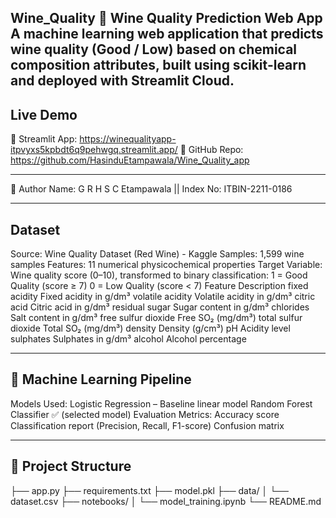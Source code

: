 Wine_Quality
🍷 Wine Quality Prediction Web App
A machine learning web application that predicts wine quality (Good / Low) based on chemical composition attributes, built using scikit-learn and deployed with Streamlit Cloud.
---------------------------------------------------------------------------------------------------------------------------------------------------------------------------------
## Live Demo
🔗 Streamlit App: https://winequalityapp-itpvyxs5kpbdt6q9pehwgq.streamlit.app/
🔗 GitHub Repo: https://github.com/HasinduEtampawala/Wine_Quality_app

----------------------------------------------------------------------

👤 Author
Name: G R H S C Etampawala || Index No: ITBIN-2211-0186

-----------------------------------------------------------
## Dataset
Source: Wine Quality Dataset (Red Wine) - Kaggle
Samples: 1,599 wine samples
Features: 11 numerical physicochemical properties
Target Variable: Wine quality score (0–10), transformed to binary classification:
1 = Good Quality (score ≥ 7)
0 = Low Quality (score < 7)
Feature	Description
fixed acidity	Fixed acidity in g/dm³
volatile acidity	Volatile acidity in g/dm³
citric acid	Citric acid in g/dm³
residual sugar	Sugar content in g/dm³
chlorides	Salt content in g/dm³
free sulfur dioxide	Free SO₂ (mg/dm³)
total sulfur dioxide	Total SO₂ (mg/dm³)
density	Density (g/cm³)
pH	Acidity level
sulphates	Sulphates in g/dm³
alcohol	Alcohol percentage

-------------------------------------------------

## 🧠 Machine Learning Pipeline
Models Used:
Logistic Regression – Baseline linear model
Random Forest Classifier ✅ (selected model)
Evaluation Metrics:
Accuracy score
Classification report (Precision, Recall, F1-score)
Confusion matrix

--------------------------------------------------------------------------------------------------------------------------------
## 📂 Project Structure
├── app.py ├── requirements.txt ├── model.pkl ├── data/ │ └── dataset.csv ├── notebooks/ │ └── model_training.ipynb └── README.md 

